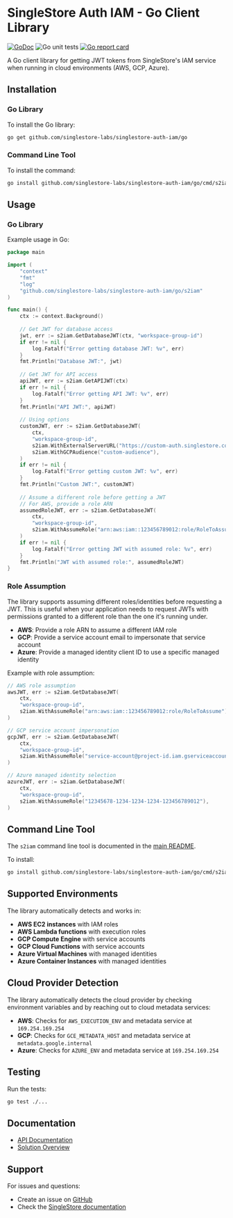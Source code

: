 # SingleStore Auth IAM - Go Client Library

[![GoDoc](https://godoc.org/github.com/singlestore-labs/singlestore-auth-iam/go/s2iam?status.svg)](https://pkg.go.dev/github.com/singlestore-labs/singlestore-auth-iam/go/s2iam)
![Go unit tests](https://github.com/singlestore-labs/singlestore-auth-iam/actions/workflows/go.yml/badge.svg)
[![Go report card](https://goreportcard.com/badge/github.com/singlestore-labs/singlestore-auth-iam/go)](https://goreportcard.com/report/github.com/singlestore-labs/singlestore-auth-iam/go)

A Go client library for getting JWT tokens from SingleStore's IAM service when running in cloud environments (AWS, GCP, Azure).

## Installation

### Go Library

To install the Go library:
```sh
go get github.com/singlestore-labs/singlestore-auth-iam/go
```

### Command Line Tool

To install the command:
```bash
go install github.com/singlestore-labs/singlestore-auth-iam/go/cmd/s2iam@latest
```

## Usage

### Go Library

Example usage in Go:

```go
package main

import (
    "context"
    "fmt"
    "log"
    "github.com/singlestore-labs/singlestore-auth-iam/go/s2iam"
)

func main() {
    ctx := context.Background()
    
    // Get JWT for database access
    jwt, err := s2iam.GetDatabaseJWT(ctx, "workspace-group-id")
    if err != nil {
        log.Fatalf("Error getting database JWT: %v", err)
    }
    fmt.Println("Database JWT:", jwt)
    
    // Get JWT for API access
    apiJWT, err := s2iam.GetAPIJWT(ctx)
    if err != nil {
        log.Fatalf("Error getting API JWT: %v", err)
    }
    fmt.Println("API JWT:", apiJWT)
    
    // Using options
    customJWT, err := s2iam.GetDatabaseJWT(
        ctx,
        "workspace-group-id",
        s2iam.WithExternalServerURL("https://custom-auth.singlestore.com/auth/iam"),
        s2iam.WithGCPAudience("custom-audience"),
    )
    if err != nil {
        log.Fatalf("Error getting custom JWT: %v", err)
    }
    fmt.Println("Custom JWT:", customJWT)
    
    // Assume a different role before getting a JWT
    // For AWS, provide a role ARN
    assumedRoleJWT, err := s2iam.GetDatabaseJWT(
        ctx,
        "workspace-group-id",
        s2iam.WithAssumeRole("arn:aws:iam::123456789012:role/RoleToAssume"),
    )
    if err != nil {
        log.Fatalf("Error getting JWT with assumed role: %v", err)
    }
    fmt.Println("JWT with assumed role:", assumedRoleJWT)
}
```

### Role Assumption

The library supports assuming different roles/identities before requesting a JWT. This is useful when your application needs to request JWTs with permissions granted to a different role than the one it's running under.

- **AWS**: Provide a role ARN to assume a different IAM role
- **GCP**: Provide a service account email to impersonate that service account
- **Azure**: Provide a managed identity client ID to use a specific managed identity

Example with role assumption:

```go
// AWS role assumption
awsJWT, err := s2iam.GetDatabaseJWT(
    ctx,
    "workspace-group-id",
    s2iam.WithAssumeRole("arn:aws:iam::123456789012:role/RoleToAssume"),
)

// GCP service account impersonation
gcpJWT, err := s2iam.GetDatabaseJWT(
    ctx,
    "workspace-group-id",
    s2iam.WithAssumeRole("service-account@project-id.iam.gserviceaccount.com"),
)

// Azure managed identity selection
azureJWT, err := s2iam.GetDatabaseJWT(
    ctx,
    "workspace-group-id",
    s2iam.WithAssumeRole("12345678-1234-1234-1234-123456789012"),
)
```

## Command Line Tool

The `s2iam` command line tool is documented in the [main README](../README.md#command-line-tool).

To install:
```bash
go install github.com/singlestore-labs/singlestore-auth-iam/go/cmd/s2iam@latest
```

## Supported Environments

The library automatically detects and works in:

- **AWS EC2 instances** with IAM roles
- **AWS Lambda functions** with execution roles
- **GCP Compute Engine** with service accounts
- **GCP Cloud Functions** with service accounts
- **Azure Virtual Machines** with managed identities
- **Azure Container Instances** with managed identities

## Cloud Provider Detection

The library automatically detects the cloud provider by checking environment variables and by reaching out to cloud metadata services:

- **AWS**: Checks for `AWS_EXECUTION_ENV` and metadata service at `169.254.169.254`
- **GCP**: Checks for `GCE_METADATA_HOST` and metadata service at `metadata.google.internal`
- **Azure**: Checks for `AZURE_ENV` and metadata service at `169.254.169.254`

## Testing

Run the tests:
```bash
go test ./...
```

## Documentation

- [API Documentation](https://pkg.go.dev/github.com/singlestore-labs/singlestore-auth-iam/go/s2iam)
- [Solution Overview](SOLUTION_OVERVIEW.md)

## Support

For issues and questions:
- Create an issue on [GitHub](https://github.com/singlestore-labs/singlestore-auth-iam/issues)
- Check the [SingleStore documentation](https://docs.singlestore.com/)
